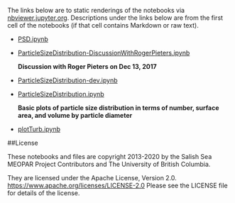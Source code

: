The links below are to static renderings of the notebooks via
[nbviewer.jupyter.org](https://nbviewer.jupyter.org/).
Descriptions under the links below are from the first cell of the notebooks
(if that cell contains Markdown or raw text).

* [PSD.ipynb](https://nbviewer.jupyter.org/github/SalishSeaCast/analysis-elise-2/blob/master/notebooks/PARPaper/plots-notes/PSD.ipynb)  
    
* [ParticleSizeDistribution-DiscussionWithRogerPieters.ipynb](https://nbviewer.jupyter.org/github/SalishSeaCast/analysis-elise-2/blob/master/notebooks/PARPaper/plots-notes/ParticleSizeDistribution-DiscussionWithRogerPieters.ipynb)  
    
    **Discussion with Roger Pieters on Dec 13, 2017**  

* [ParticleSizeDistribution-dev.ipynb](https://nbviewer.jupyter.org/github/SalishSeaCast/analysis-elise-2/blob/master/notebooks/PARPaper/plots-notes/ParticleSizeDistribution-dev.ipynb)  
    
* [ParticleSizeDistribution.ipynb](https://nbviewer.jupyter.org/github/SalishSeaCast/analysis-elise-2/blob/master/notebooks/PARPaper/plots-notes/ParticleSizeDistribution.ipynb)  
    
    **Basic plots of particle size distribution in terms of number, surface area, and volume by particle diameter**  

* [plotTurb.ipynb](https://nbviewer.jupyter.org/github/SalishSeaCast/analysis-elise-2/blob/master/notebooks/PARPaper/plots-notes/plotTurb.ipynb)  
    

##License

These notebooks and files are copyright 2013-2020
by the Salish Sea MEOPAR Project Contributors
and The University of British Columbia.

They are licensed under the Apache License, Version 2.0.
https://www.apache.org/licenses/LICENSE-2.0
Please see the LICENSE file for details of the license.
